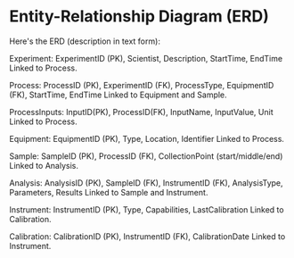 # Entity-Relationship Diagram (ERD)

Here's the ERD (description in text form):

Experiment: ExperimentID (PK), Scientist, Description, StartTime, EndTime
Linked to Process.

Process: ProcessID (PK), ExperimentID (FK), ProcessType, EquipmentID (FK), StartTime, EndTime
Linked to Equipment and Sample.

ProcessInputs: InputID(PK), ProcessID(FK), InputName, InputValue, Unit
Linked to Process.

Equipment: EquipmentID (PK), Type, Location, Identifier
Linked to Process.

Sample: SampleID (PK), ProcessID (FK), CollectionPoint (start/middle/end)
Linked to Analysis.

Analysis: AnalysisID (PK), SampleID (FK), InstrumentID (FK), AnalysisType, Parameters, Results
Linked to Sample and Instrument.

Instrument: InstrumentID (PK), Type, Capabilities, LastCalibration
Linked to Calibration.

Calibration: CalibrationID (PK), InstrumentID (FK), CalibrationDate
Linked to Instrument.

